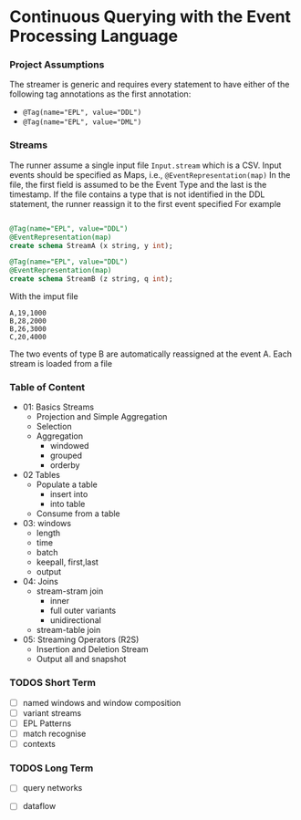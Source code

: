 
# Continuous Querying with the Event Processing Language


### Project Assumptions

The streamer is generic and requires every statement to have either of the following tag annotations as the first
annotation:

- ```@Tag(name="EPL", value="DDL")```
- ```@Tag(name="EPL", value="DML")```

### Streams

The runner assume a single input file ```Input.stream``` which is a CSV.
Input events should be specified as Maps, i.e.,   ```@EventRepresentation(map)```
In the file, the first field is assumed to be the Event Type and the last is the timestamp.
If the file contains a type that is not identified in the DDL statement, the runner reassign it to the first event specified
For example

```sql

@Tag(name="EPL", value="DDL") 
@EventRepresentation(map) 
create schema StreamA (x string, y int);

@Tag(name="EPL", value="DDL") 
@EventRepresentation(map)
create schema StreamB (z string, q int);

```

With the imput file 

```csv
A,19,1000
B,28,2000
B,26,3000
C,20,4000
```

The two events of type B are automatically reassigned at the event A.
Each stream is loaded from a file 

### Table of Content

- 01: Basics Streams
  - Projection and Simple Aggregation
  - Selection
  - Aggregation
    - windowed
    - grouped
    - orderby
- 02 Tables
  - Populate a table
    - insert into
    - into table
  - Consume from a table
- 03: windows
  - length
  - time
  - batch
  - keepall, first,last
  - output
- 04: Joins
  - stream-stram join
    - inner
    - full outer variants
    - unidirectional
  - stream-table join
- 05: Streaming Operators (R2S)
  - Insertion and Deletion Stream
  - Output all and snapshot 

### TODOS Short Term

- [ ] named windows and window composition
- [ ] variant streams
- [ ] EPL Patterns
- [ ] match recognise
- [ ] contexts

### TODOS Long Term

- [ ] query networks
- [ ] dataflow

